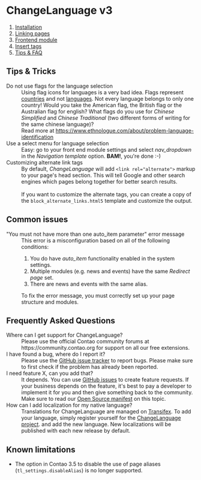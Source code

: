 
# ChangeLanguage v3

1. [Installation](installation.md)
2. [Linking pages](pages.md)
3. [Frontend module](frontend-module.md)
4. [Insert tags](inserttags.md)
5. [Tips & FAQ](tips-faq.md)



## Tips & Tricks

<dl>

<dt>Do not use flags for the language selection</dt>
<dd>Using flag icons for languages is a very bad idea. Flags represent
    <u>countries</u> and not <u>languages</u>. Not every language belongs to
    only one country! Would you take the American flag, the British flag or
    the Australian flag for english? What flags do you use for <i>Chinese
    Simplified</i> and <i>Chinese Traditional</i> (two different forms of writing
    for the same chinese language)?<br>
    Read more at <a href="https://www.ethnologue.com/about/problem-language-identification">https://www.ethnologue.com/about/problem-language-identification</a></dd>

<dt>Use a select menu for language selection</dt>
<dd>Easy: go to your front end module settings and select <i>nav_dropdown</i> in
    the <i>Navigation template</i> option. <b>BAM!</b>, you're done :-)</dd>

<dt>Customizing alternate link tags</dt>
<dd>By default, <i>ChangeLanguage</i> will add <code>&lt;link rel="alternate"&gt;</code>
    markup to your page's head section. This will tell Google and other search
    engines which pages belong together for better search results.<br><br>
    If you want to customize the alternate tags, you can create a copy of the
    <code>block_alternate_links.html5</code> template and customize the output.</dd>

</dl>


## Common issues

<dl>

<dt>"You must not have more than one auto_item parameter" error message</dt>
<dd>This error is a misconfiguration based on all of the following conditions:
    <ol>
    <li>You do have <i>auto_item</i> functionality enabled in the system settings.</li>
    <li>Multiple modules (e.g. news and events) have the same <i>Redirect page</i> set.</li>
    <li>There are news and events with the same alias.</li>
    </ol>
    To fix the error message, you must correctly set up your page structure and modules.
</dd>

</dl>


## Frequently Asked Questions

<dl>

<dt>Where can I get support for ChangeLanguage?</dt>
<dd>Please use the official Contao community forums at
    https://community.contao.org for support on all our free extensions.</dd>

<dt>I have found a bug, where do I report it?</dt>
<dd>Please use the <a href="https://github.com/terminal42/contao-changelanguage/issues">GitHub issue tracker</a>
    to report bugs. Please make sure to first check if the problem has already been reported.</dd>

<dt>I need feature X, can you add that?</dt>
<dd>It depends. You can use <a href="https://github.com/terminal42/contao-changelanguage/issues">GitHub issues</a>
    to create feature requests. If your business depends on the feature, it's
    best to pay a developer to implement it for you and then give something back
    to the community.
    Make sure to read our <a href="https://www.terminal42.ch/en/open-source.html">Open Source manifest</a> on this topic.</dd>

<dt>How can I add localization for my native language?</dt>
<dd>Translations for ChangeLanguage are managed on <a href="https://www.transifex.com">Transifex</a>.
    To add your language, simply register yourself for the <a href="https://www.transifex.com/terminal42/contao-changelanguage/dashboard/">ChangeLanguage project</a>.
    and add the new language. New localizations will be published with each new release by default.</a></dd>

</dl>


## Known limitations

- The option in Contao 3.5 to disable the use of page aliases
  (`tl_settings.disableAlias`) is no longer supported.
